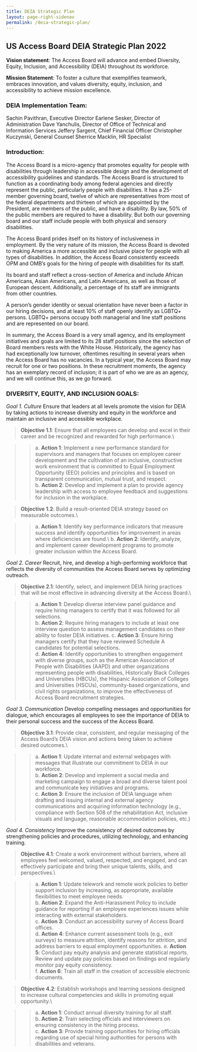 ```yaml
---
title: DEIA Strategic Plan
layout: page-right-sidenav
permalink: /deia-strategic-plan/
---
```


## US Access Board DEIA Strategic Plan 2022

**Vision statement**: The Access Board will advance and embed Diversity, Equity, Inclusion, and Accessibility (DEIA) throughout its workforce.

**Mission Statement**: To foster a culture that exemplifies teamwork, embraces innovation, and values diversity, equity, inclusion, and accessibility  to achieve mission excellence.

### DEIA Implementation Team:
Sachin Pavithran, Executive Director 
Earlene Sesker,  Director of Administration 
Dave Yanchulis, Director of Office of Technical and Information Services 
Jeffery Sargent, Chief Financial Officer 
Christopher Kuczynski, General Counsel 
Sherrice Macklin, HR Specialist

### Introduction: 
The Access Board is a micro-agency that promotes equality for people with disabilities through leadership in accessible design and the development of accessibility guidelines and standards. The Access Board is structured to function as a coordinating body among federal agencies and directly represent the public, particularly people with disabilities. It has a 25-member governing board, twelve of which are representatives from most of the federal departments and thirteen of which are appointed by the President, are members of the public, and have a disability. By law, 50% of the public members are required to have a disability. But both our governing board and our staff include people with both physical and sensory disabilities.

The Access Board prides itself on its history of inclusiveness in employment. By the very nature of its mission, the Access Board is devoted to making America a more accessible and inclusive place for people with all types of disabilities. In addition, the Access Board consistently exceeds OPM and OMB’s goals for the hiring of people with disabilities for its staff. 

Its board and staff reflect a cross-section of America and include African Americans, Asian Americans, and Latin Americans, as well as those of European descent. Additionally, a  percentage of its staff are immigrants from other countries.

A person’s gender identity or sexual orientation have never been a factor in our hiring decisions, and at least 10% of staff openly identify as LGBTQ+ persons. LGBTQ+ persons occupy both managerial and line staff positions and are  represented on our board.

In summary, the Access Board is a very small agency, and its employment initiatives and goals are limited to its 28 staff positions since the selection of Board members rests with the White House. Historically, the agency has had exceptionally low turnover, oftentimes resulting in several years when the Access Board has no vacancies. In a typical year, the Access Board may recruit for one or two positions. In these recruitment moments, the agency has an exemplary record of inclusion; it is part of who we are as an agency, and we will continue this, as we go forward.

### DIVERSITY, EQUITY, AND INCLUSION GOALS:

*Goal 1. Culture*
Ensure that leaders at all levels promote the vision for DEIA by taking actions to
increase diversity and equity in the workforce and maintain an inclusive and accessible workplace.

> **Objective 1.1**: Ensure that all employees can develop and excel in their career and be recognized and rewarded for high performance.\

>> a.	**Action 1**: Implement a new performance standard for supervisors and managers that focuses on employee career development and the cultivation of an inclusive, constructive work environment that is committed to Equal Employment Opportunity (EEO) policies and principles and is based on transparent communication, mutual trust, and respect.\
>> b.	**Action 2**: Develop and implement a plan to provide agency leadership with access to employee feedback and suggestions for inclusion in the workplace.
	
> **Objective 1.2**:  Build a result-oriented DEIA strategy based on measurable outcomes.\

>> a.	**Action 1**: Identify key performance indicators that measure success and identify opportunities for improvement in areas where deficiencies are found.\ 
>> b.	**Action 2**: Identify, analyze, and implement  career development programs to promote greater inclusion within the Access Board.

*Goal 2. Career*
Recruit, hire, and develop a high-performing workforce that reflects the diversity of communities the Access Board  serves by optimizing outreach.

> **Objective 2.1**: Identify, select, and implement DEIA hiring practices that will be most effective in advancing diversity at the Access Board.\

>> a.	**Action 1**: Develop diverse interview panel guidance and require hiring managers to certify that it was followed for all selections.\
>> b.	**Action 2**: Require hiring managers to include at least one interview question to assess management candidates on their ability to foster DEIA initiatives.
>> c.	**Action 3**: Ensure hiring managers certify that they have reviewed Schedule A candidates for potential selections.\
>> d.	**Action 4**: Identify opportunities to strengthen engagement with diverse groups, such as the American Association of People with Disabilities (AAPD) and other organizations representing people with disabilities, Historically Black Colleges and Universities (HBCUs), the Hispanic Association of Colleges and Universities (HSCUs), community-based organizations, and civil rights organizations, to improve the effectiveness of Access Board recruitment strategies.

*Goal 3. Communication*
Develop compelling messages and opportunities for dialogue, which encourages all employees to see the importance of DEIA to their personal success and the success of the Access Board.

> **Objective 3.1**: Provide clear, consistent, and regular messaging of the Access Board’s DEIA vision and actions being taken to achieve desired outcomes.\

>> a.	**Action 1**: Update internal and external webpages with messages that illustrate our commitment to DEIA in our workforce.\
>> b.	**Action 2**: Develop and implement a social media and marketing campaign to engage a broad and diverse talent pool and communicate key initiatives and programs.\
>> c.	**Action 3**: Ensure the inclusion of DEIA language when drafting and issuing internal and external agency communications and acquiring information technology (e.g., compliance with Section 508 of the rehabilitation Act, inclusive visuals and language, reasonable accommodation policies, etc.)

*Goal 4. Consistency*
Improve the consistency of desired outcomes by strengthening policies and
procedures, utilizing technology, and enhancing training.

> **Objective 4.1**: Create a work environment without barriers, where all employees feel welcomed, valued, respected, and engaged, and can effectively participate and bring their unique talents, skills, and perspectives.\

>> a.	**Action 1**: Update telework and remote work policies to better support inclusion by increasing, as appropriate, available flexibilities to meet employee needs.\
>> b.	**Action 2**: Expand the Anti-Harassment Policy to include guidance for reporting if an employee experiences issues while interacting with external stakeholders.\
>> c.	**Action 3**: Conduct an accessibility survey of Access Board offices.\
>> d.	**Action 4**: Enhance current assessment tools (e.g., exit surveys) to measure attrition, identify reasons for attrition, and address barriers to equal employment opportunities.
>> e.	**Action 5**: Conduct pay equity analysis and generate statistical reports. Review and update pay policies based on findings and regularly monitor pay equity consistency.\
>> f.	**Action 6**: Train all staff in the creation of accessible electronic documents.

> **Objective 4.2**: Establish workshops and learning sessions designed to increase cultural competencies and skills in promoting equal opportunity.\ 

>> a.	**Action 1**: Conduct annual diversity training for all staff.\
>> b.	**Action 2**: Train selecting officials and interviewers on ensuring consistency in the hiring process.\
>> c.	**Action 3**: Provide training opportunities for hiring officials regarding use of special hiring authorities for persons with disabilities and veterans.
